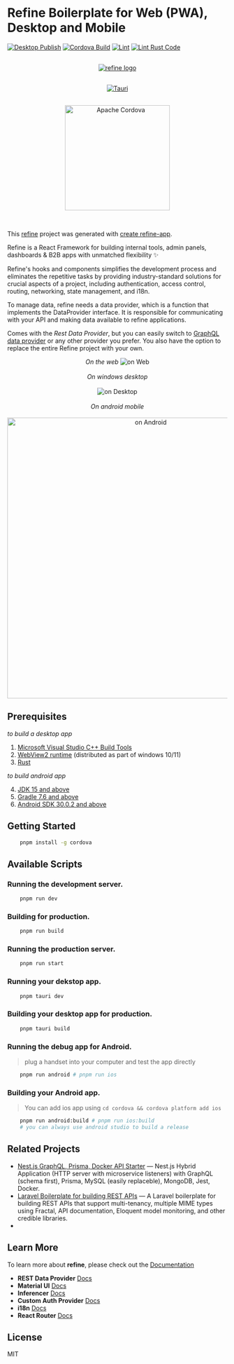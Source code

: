 # Refine Boilerplate for Web (PWA), Desktop and Mobile

[![Desktop Publish](https://github.com/josephgodwinkimani/refine-starter/actions/workflows/release-desktop.yml/badge.svg)](https://github.com/josephgodwinkimani/refine-starter/actions/workflows/release-desktop.yml)
[![Cordova Build](https://github.com/josephgodwinkimani/refine-starter/actions/workflows/build-cordova.yml/badge.svg)](https://github.com/josephgodwinkimani/refine-starter/actions/workflows/build-cordova.yml)
[![Lint](https://github.com/josephgodwinkimani/refine-starter/actions/workflows/lint.yml/badge.svg)](https://github.com/josephgodwinkimani/refine-starter/actions/workflows/lint.yml)
[![Lint Rust Code](https://github.com/josephgodwinkimani/refine-starter/actions/workflows/lint-rs.yml/badge.svg)](https://github.com/josephgodwinkimani/refine-starter/actions/workflows/lint-rs.yml)


<div align="center" style="margin: 30px;">
    <a href="https://refine.dev">
    <img alt="refine logo" src="https://refine.ams3.cdn.digitaloceanspaces.com/readme/refine-readme-banner.png">
    </a>
</div>

<div align="center" style="margin: 30px;">
    <a href="https://github.com/tauri-apps/tauri">
    <img src=".github/splash.png" alt="Tauri" />
    </a>
</div>

<p align="center">
    <a href="https://github.com/apache/cordova">
    <img src=".github/cordova_bot.png" height="240" alt="Apache Cordova" /></p>
    </a>
<br/>

This [refine](https://github.com/refinedev/refine) project was generated with [create refine-app](https://github.com/refinedev/refine/tree/master/packages/create-refine-app).

Refine is a React Framework for building internal tools, admin panels, dashboards & B2B apps with unmatched flexibility ✨

Refine's hooks and components simplifies the development process and eliminates the repetitive tasks by providing industry-standard solutions for crucial aspects of a project, including authentication, access control, routing, networking, state management, and i18n.

To manage data, refine needs a data provider, which is a function that implements the DataProvider interface. It is responsible for communicating with your API and making data available to refine applications.

Comes with the *Rest Data Provider*, but you can easily switch to [GraphQL data provider](https://github.com/refinedev/refine/tree/master/packages/graphql) or any other provider you prefer. You also have the option to replace the entire Refine project with your own.

<p align="center">
    <i>On the web</i>
        <img src=".github/web.png" alt="on Web" />
    <br />
    <br />
        <i>On windows desktop</i>
    <br />
    <br />
        <img src=".github/desktop.png" alt="on Desktop" />
    <br />
    <br />
        <i>On android mobile</i>
    <br />
    <br />
        <img src=".github/mobile.png" height="641" alt="on Android" />
</p>

## Prerequisites

_to build a desktop app_

1. [Microsoft Visual Studio C++ Build Tools](Prerequisites)
2. [WebView2 runtime](https://developer.microsoft.com/en-us/microsoft-edge/webview2/#download-section) (distributed as part of windows 10/11)
3. [Rust](https://www.rust-lang.org/)

_to build android app_

4. [JDK 15 and above](https://adoptium.net/en-GB/installation/)
5. [Gradle 7.6 and above](https://gradle.org/install/)
6. [Android SDK 30.0.2 and above](https://developer.android.com/studio/install) 

## Getting Started

```bash
    pnpm install -g cordova
```

## Available Scripts

### Running the development server.

```bash
    pnpm run dev
```

### Building for production.

```bash
    pnpm run build
```

### Running the production server.

```bash
    pnpm run start
```

### Running your dekstop app.

```bash
    pnpm tauri dev
```

### Building your desktop app for production.

```bash
    pnpm tauri build
```

### Running the debug app for Android.

> plug a handset into your computer and test the app directly

```bash
    pnpm run android # pnpm run ios
```

### Building your Android app.

> You can add ios app using `cd cordova && cordova platform add ios`

```bash
    pnpm run android:build # pnpm run ios:build
    # you can always use android studio to build a release
```
## Related Projects

- [Nest.js GraphQL, Prisma, Docker API Starter](https://github.com/josephgodwinkimani/nestjs-graphql-prisma) — Nest.js Hybrid Application (HTTP server with microservice listeners) with GraphQL (schema first), Prisma, MySQL (easily replaceble), MongoDB, Jest, Docker.
- [Laravel Boilerplate for building REST APIs](https://github.com/josephgodwinkimani/laravel-api-boilerplate) — A Laravel boilerplate for building REST APIs that support multi-tenancy, multiple MIME types using Fractal, API documentation, Eloquent model monitoring, and other credible libraries. 
- 

## Learn More

To learn more about **refine**, please check out the [Documentation](https://refine.dev/docs)

- **REST Data Provider** [Docs](https://refine.dev/docs/core/providers/data-provider/#overview)
- **Material UI** [Docs](https://refine.dev/docs/ui-frameworks/mui/tutorial/)
- **Inferencer** [Docs](https://refine.dev/docs/packages/documentation/inferencer)
- **Custom Auth Provider** [Docs](https://refine.dev/docs/core/providers/auth-provider/)
- **i18n** [Docs](https://refine.dev/docs/core/providers/i18n-provider/)
- **React Router** [Docs](https://refine.dev/docs/core/providers/router-provider/)

## License

MIT
